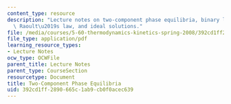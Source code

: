 ```yaml
---
content_type: resource
description: "Lecture notes on two-component phase equilibria, binary liquid-gas mixtures,\
  \ Raoult\u2019s law, and ideal solutions."
file: /media/courses/5-60-thermodynamics-kinetics-spring-2008/392cd1ff2890665c1ab9cb0f0acec639_5_60_lecture20.pdf
file_type: application/pdf
learning_resource_types:
- Lecture Notes
ocw_type: OCWFile
parent_title: Lecture Notes
parent_type: CourseSection
resourcetype: Document
title: Two-Component Phase Equilibria
uid: 392cd1ff-2890-665c-1ab9-cb0f0acec639
---
```

